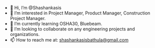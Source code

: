 - 👋 Hi, I’m @Shashankasis
- 👀 I’m interested in Project Manager, Product Manager, Construction Project Manager.
- 🌱 I’m currently learning OSHA30, Bluebeam.
- 💞️ I’m looking to collaborate on any engineering projects and organizations.
- 📫 How to reach me at: shashankasisbathula@gmail.com
